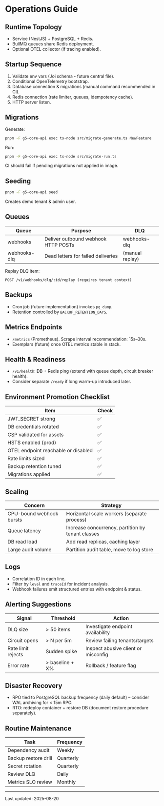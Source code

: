# Operations Guide

## Runtime Topology
- Service (NestJS) + PostgreSQL + Redis.
- BullMQ queues share Redis deployment.
- Optional OTEL collector (if tracing enabled).

## Startup Sequence
1. Validate env vars (Joi schema - future central file).
2. Conditional OpenTelemetry bootstrap.
3. Database connection & migrations (manual command recommended in CI).
4. Redis connection (rate limiter, queues, idempotency cache).
5. HTTP server listen.

## Migrations
Generate:
```bash
pnpm -F g5-core-api exec ts-node src/migrate-generate.ts NewFeature
```
Run:
```bash
pnpm -F g5-core-api exec ts-node src/migrate-run.ts
```
CI should fail if pending migrations not applied in image.

## Seeding
```bash
pnpm -F g5-core-api seed
```
Creates demo tenant & admin user.

## Queues
| Queue | Purpose | DLQ |
|-------|---------|-----|
| webhooks | Deliver outbound webhook HTTP POSTs | webhooks-dlq |
| webhooks-dlq | Dead letters for failed deliveries | (manual replay) |

Replay DLQ item:
```
POST /v1/webhooks/dlq/:id/replay (requires tenant context)
```

## Backups
- Cron job (future implementation) invokes `pg_dump`.
- Retention controlled by `BACKUP_RETENTION_DAYS`.

## Metrics Endpoints
- `/metrics` (Prometheus). Scrape interval recommendation: 15s–30s.
- Exemplars (future) once OTEL metrics stable in stack.

## Health & Readiness
- `/v1/health`: DB + Redis ping (extend with queue depth, circuit breaker health).
- Consider separate `/ready` if long warm-up introduced later.

## Environment Promotion Checklist
| Item | Check |
|------|-------|
| JWT_SECRET strong | ✅ |
| DB credentials rotated | ✅ |
| CSP validated for assets | ✅ |
| HSTS enabled (prod) | ✅ |
| OTEL endpoint reachable or disabled | ✅ |
| Rate limits sized | ✅ |
| Backup retention tuned | ✅ |
| Migrations applied | ✅ |

## Scaling
| Concern | Strategy |
|---------|----------|
| CPU-bound webhook bursts | Horizontal scale workers (separate process) |
| Queue latency | Increase concurrency, partition by tenant classes |
| DB read load | Add read replicas, caching layer |
| Large audit volume | Partition audit table, move to log store |

## Logs
- Correlation ID in each line.
- Filter by `level` and `traceId` for incident analysis.
- Webhook failures emit structured entries with endpoint & status.

## Alerting Suggestions
| Signal | Threshold | Action |
|--------|-----------|--------|
| DLQ size | > 50 items | Investigate endpoint availability |
| Circuit opens | > N per 5m | Review failing tenants/targets |
| Rate limit rejects | Sudden spike | Inspect abusive client or misconfig |
| Error rate | > baseline + X% | Rollback / feature flag | 

## Disaster Recovery
- RPO tied to PostgreSQL backup frequency (daily default) – consider WAL archiving for < 15m RPO.
- RTO: redeploy container + restore DB (document restore procedure separately).

## Routine Maintenance
| Task | Frequency |
|------|-----------|
| Dependency audit | Weekly |
| Backup restore drill | Quarterly |
| Secret rotation | Quarterly |
| Review DLQ | Daily |
| Metrics SLO review | Monthly |

---
Last updated: 2025-08-20
